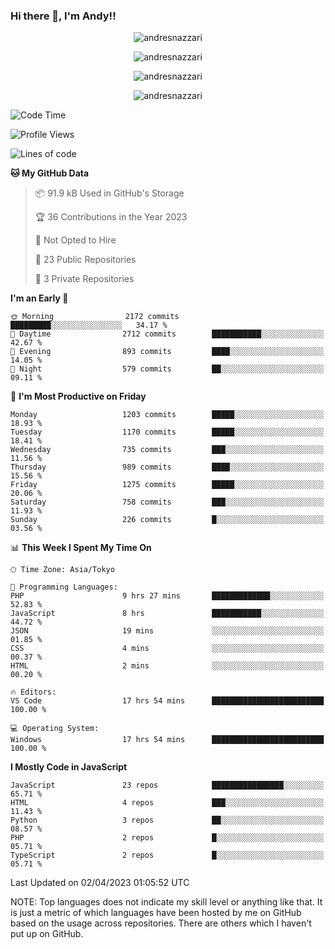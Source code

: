 ### Hi there 👋, I'm Andy!!

<p align="center" >
  <img src="https://github-profile-trophy.vercel.app/?username=AndresNazzari&theme=dracula&column=-1" alt="andresnazzari"/>
</p>

<p align="center">
  <img  src="https://github-readme-stats.vercel.app/api?username=AndresNazzari&count_private=true&show_icons=true&theme=dracula" alt="andresnazzari"/>
</p>
<p align="center">
  <img  src="https://github-readme-stats.vercel.app/api/top-langs/?username=AndresNazzari&layout=compact" alt="andresnazzari"/>
</p>
<p align="center" >
  <img src="https://github-readme-stats.vercel.app/api/wakatime?username=AndresNazzari" alt="andresnazzari"/>
</p>

<!--START_SECTION:waka-->
![Code Time](http://img.shields.io/badge/Code%20Time-410%20hrs%208%20mins-blue)

![Profile Views](http://img.shields.io/badge/Profile%20Views-0-blue)

![Lines of code](https://img.shields.io/badge/From%20Hello%20World%20I%27ve%20Written-6.0%20million%20lines%20of%20code-blue)

**🐱 My GitHub Data** 

> 📦 91.9 kB Used in GitHub's Storage 
 > 
> 🏆 36 Contributions in the Year 2023
 > 
> 🚫 Not Opted to Hire
 > 
> 📜 23 Public Repositories 
 > 
> 🔑 3 Private Repositories 
 > 
**I'm an Early 🐤** 

```text
🌞 Morning                2172 commits        █████████░░░░░░░░░░░░░░░░   34.17 % 
🌆 Daytime                2712 commits        ███████████░░░░░░░░░░░░░░   42.67 % 
🌃 Evening                893 commits         ████░░░░░░░░░░░░░░░░░░░░░   14.05 % 
🌙 Night                  579 commits         ██░░░░░░░░░░░░░░░░░░░░░░░   09.11 % 
```
📅 **I'm Most Productive on Friday** 

```text
Monday                   1203 commits        █████░░░░░░░░░░░░░░░░░░░░   18.93 % 
Tuesday                  1170 commits        █████░░░░░░░░░░░░░░░░░░░░   18.41 % 
Wednesday                735 commits         ███░░░░░░░░░░░░░░░░░░░░░░   11.56 % 
Thursday                 989 commits         ████░░░░░░░░░░░░░░░░░░░░░   15.56 % 
Friday                   1275 commits        █████░░░░░░░░░░░░░░░░░░░░   20.06 % 
Saturday                 758 commits         ███░░░░░░░░░░░░░░░░░░░░░░   11.93 % 
Sunday                   226 commits         █░░░░░░░░░░░░░░░░░░░░░░░░   03.56 % 
```


📊 **This Week I Spent My Time On** 

```text
🕑︎ Time Zone: Asia/Tokyo

💬 Programming Languages: 
PHP                      9 hrs 27 mins       █████████████░░░░░░░░░░░░   52.83 % 
JavaScript               8 hrs               ███████████░░░░░░░░░░░░░░   44.72 % 
JSON                     19 mins             ░░░░░░░░░░░░░░░░░░░░░░░░░   01.85 % 
CSS                      4 mins              ░░░░░░░░░░░░░░░░░░░░░░░░░   00.37 % 
HTML                     2 mins              ░░░░░░░░░░░░░░░░░░░░░░░░░   00.20 % 

🔥 Editors: 
VS Code                  17 hrs 54 mins      █████████████████████████   100.00 % 

💻 Operating System: 
Windows                  17 hrs 54 mins      █████████████████████████   100.00 % 
```

**I Mostly Code in JavaScript** 

```text
JavaScript               23 repos            ████████████████░░░░░░░░░   65.71 % 
HTML                     4 repos             ███░░░░░░░░░░░░░░░░░░░░░░   11.43 % 
Python                   3 repos             ██░░░░░░░░░░░░░░░░░░░░░░░   08.57 % 
PHP                      2 repos             █░░░░░░░░░░░░░░░░░░░░░░░░   05.71 % 
TypeScript               2 repos             █░░░░░░░░░░░░░░░░░░░░░░░░   05.71 % 
```




 Last Updated on 02/04/2023 01:05:52 UTC
<!--END_SECTION:waka-->

NOTE: Top languages does not indicate my skill level or anything like that. It is just a metric of which languages have been hosted by me on GitHub based on the usage across repositories. There are others which I haven't put up on GitHub.

<!-- Here are some ideas to get you started:

-   🔭 I’m currently working on ...
-   🌱 I’m currently learning ...
-   👯 I’m looking to collaborate on ...
-   🤔 I’m looking for help with ...
-   💬 Ask me about ...
-   📫 How to reach me: ...
-   😄 Pronouns: ...
-   ⚡ Fun fact: ... -->
